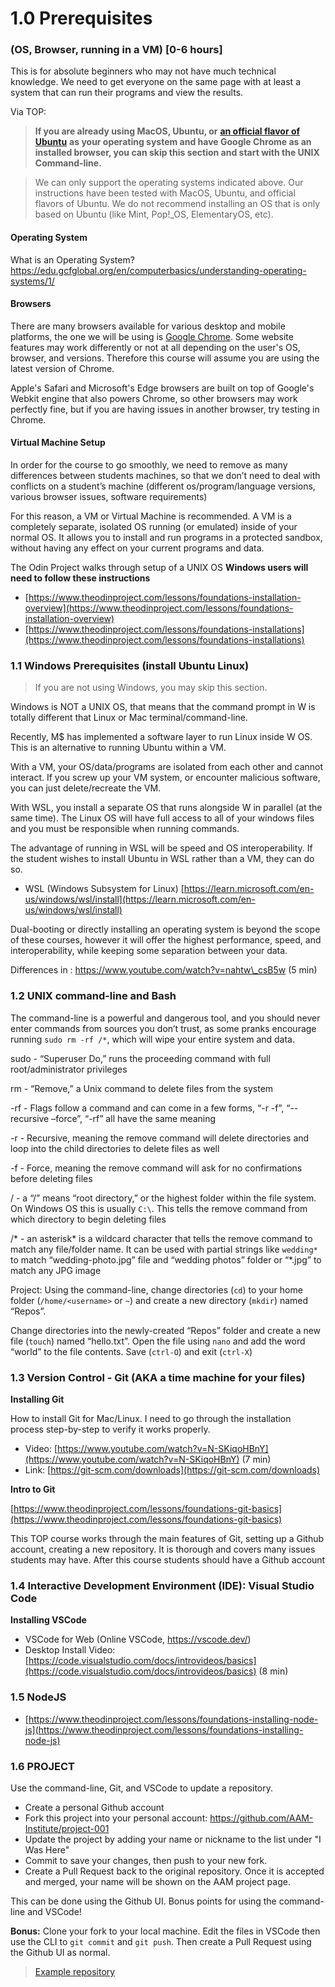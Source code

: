 # 1.0 Prerequisites

### (OS, Browser, running in a VM) \[0-6 hours]

This is for absolute beginners who may not have much technical knowledge. We need to get everyone on the same page with at least a system that can run their programs and view the results.

Via TOP:

> **If you are already using MacOS, Ubuntu, or** [**an official flavor of Ubuntu**](https://wiki.ubuntu.com/UbuntuFlavors) **as your operating system and have Google Chrome as an installed browser, you can skip this section and start with the UNIX Command-line.**

> We can only support the operating systems indicated above. Our instructions have been tested with MacOS, Ubuntu, and official flavors of Ubuntu. We do not recommend installing an OS that is only based on Ubuntu (like Mint, Pop!\_OS, ElementaryOS, etc).

#### Operating System

What is an Operating System? https://edu.gcfglobal.org/en/computerbasics/understanding-operating-systems/1/

#### Browsers

There are many browsers available for various desktop and mobile platforms, the one we will be using is [Google Chrome](https://www.google.com/chrome/). Some website features may work differently or not at all depending on the user's OS, browser, and versions. Therefore this course will assume you are using the latest version of Chrome.

Apple's Safari and Microsoft's Edge browsers are built on top of Google's Webkit engine that also powers Chrome, so other browsers may work perfectly fine, but if you are having issues in another browser, try testing in Chrome.

#### Virtual Machine Setup

In order for the course to go smoothly, we need to remove as many differences between students machines, so that we don’t need to deal with conflicts on a student’s machine (different os/program/language versions, various browser issues, software requirements)

For this reason, a VM or Virtual Machine is recommended. A VM is a completely separate, isolated OS running (or emulated) inside of your normal OS. It allows you to install and run programs in a protected sandbox, without having any effect on your current programs and data.

The Odin Project walks through setup of a UNIX OS **Windows users will need to follow these instructions**

* [https://www.theodinproject.com/lessons/foundations-installation-overview](https://www.theodinproject.com/lessons/foundations-installation-overview)
* [https://www.theodinproject.com/lessons/foundations-installations](https://www.theodinproject.com/lessons/foundations-installations)

### 1.1 Windows Prerequisites (install Ubuntu Linux)

> If you are not using Windows, you may skip this section.

Windows is NOT a UNIX OS, that means that the command prompt in W is totally different that Linux or Mac terminal/command-line.

Recently, M$ has implemented a software layer to run Linux inside W OS. This is an alternative to running Ubuntu within a VM.

With a VM, your OS/data/programs are isolated from each other and cannot interact. If you screw up your VM system, or encounter malicious software, you can just delete/recreate the VM.

With WSL, you install a separate OS that runs alongside W in parallel (at the same time). The Linux OS will have full access to all of your windows files and you must be responsible when running commands.

The advantage of running in WSL will be speed and OS interoperability. If the student wishes to install Ubuntu in WSL rather than a VM, they can do so.

* WSL (Windows Subsystem for Linux) [https://learn.microsoft.com/en-us/windows/wsl/install](https://learn.microsoft.com/en-us/windows/wsl/install)

Dual-booting or directly installing an operating system is beyond the scope of these courses, however it will offer the highest performance, speed, and interoperability, while keeping some separation between your data.

Differences in : https://www.youtube.com/watch?v=nahtw\_csB5w (5 min)

### 1.2 UNIX command-line and Bash

The command-line is a powerful and dangerous tool, and you should never enter commands from sources you don’t trust, as some pranks encourage running `sudo rm -rf /*`, which will wipe your entire system and data.

sudo - “Superuser Do,” runs the proceeding command with full root/administrator privileges

rm - “Remove,” a Unix command to delete files from the system

\-rf - Flags follow a command and can come in a few forms, “-r -f”, “--recursive –force”, “-rf” all have the same meaning

\-r - Recursive, meaning the remove command will delete directories and loop into the child directories to delete files as well

\-f - Force, meaning the remove command will ask for no confirmations before deleting files

/ - a “/” means “root directory,” or the highest folder within the file system. On Windows OS this is usually `C:\`. This tells the remove command from which directory to begin deleting files

/\* - an asterisk\* is a wildcard character that tells the remove command to match any file/folder name. It can be used with partial strings like `wedding*` to match “wedding-photo.jpg” file and “wedding photos” folder or “\*.jpg” to match any JPG image

Project: Using the command-line, change directories (`cd`) to your home folder (`/home/<username>` or `~`) and create a new directory (`mkdir`) named “Repos”.

Change directories into the newly-created “Repos” folder and create a new file (`touch`) named “hello.txt”. Open the file using `nano` and add the word “world” to the file contents. Save (`ctrl-O`) and exit (`ctrl-X`)

### 1.3 Version Control - Git (AKA a time machine for your files)

**Installing Git**

How to install Git for Mac/Linux. I need to go through the installation process step-by-step to verify it works properly.

* Video: [https://www.youtube.com/watch?v=N-SKiqoHBnY](https://www.youtube.com/watch?v=N-SKiqoHBnY) (7 min)
* Link: [https://git-scm.com/downloads](https://git-scm.com/downloads)

**Intro to Git**

[https://www.theodinproject.com/lessons/foundations-git-basics](https://www.theodinproject.com/lessons/foundations-git-basics)

This TOP course works through the main features of Git, setting up a Github account, creating a new repository. It is thorough and covers many issues students may have. After this course students should have a Github account

### 1.4 Interactive Development Environment (IDE): Visual Studio Code

**Installing VSCode**

* VSCode for Web (Online VSCode, https://vscode.dev/)
* Desktop Install Video: [https://code.visualstudio.com/docs/introvideos/basics](https://code.visualstudio.com/docs/introvideos/basics) (8 min)

### 1.5 NodeJS

* [https://www.theodinproject.com/lessons/foundations-installing-node-js](https://www.theodinproject.com/lessons/foundations-installing-node-js)

### 1.6 PROJECT

Use the command-line, Git, and VSCode to update a repository.

* Create a personal Github account
* Fork this project into your personal account: https://github.com/AAM-Institute/project-001
* Update the project by adding your name or nickname to the list under "I Was Here"
* Commit to save your changes, then push to your new fork.
* Create a Pull Request back to the original repository. Once it is accepted and merged, your name will be shown on the AAM project page.

This can be done using the Github UI. Bonus points for using the command-line and VSCode!

**Bonus:** 
Clone your fork to your local machine. Edit the files in VSCode then use the CLI to `git commit` and `git push`. Then create a Pull Request using the Github UI as normal.

> [Example repository](https://github.com/AAM-Institute/project-001)